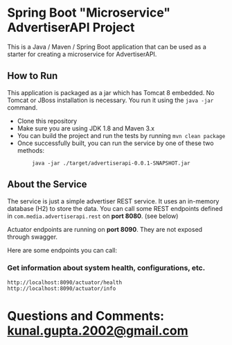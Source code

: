 # Spring Boot "Microservice" AdvertiserAPI Project

This is a Java / Maven / Spring Boot application that can be used as a starter for creating a microservice for AdvertiserAPI.

## How to Run 

This application is packaged as a jar which has Tomcat 8 embedded. No Tomcat or JBoss installation is necessary. You run it using the ```java -jar``` command.

* Clone this repository 
* Make sure you are using JDK 1.8 and Maven 3.x
* You can build the project and run the tests by running ```mvn clean package```
* Once successfully built, you can run the service by one of these two methods:
```
        java -jar ./target/advertiserapi-0.0.1-SNAPSHOT.jar

```

## About the Service

The service is just a simple advertiser REST service. It uses an in-memory database (H2) to store the data. You can call some REST endpoints defined in ```com.media.advertiserapi.rest``` on **port 8080**. (see below)

Actuator endpoints are running on **port 8090**. They are not exposed through swagger.

Here are some endpoints you can call:

### Get information about system health, configurations, etc.

```
http://localhost:8090/actuator/health
http://localhost:8090/actuator/info
```
# Questions and Comments: kunal.gupta.2002@gmail.com





